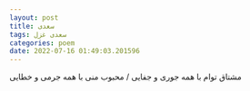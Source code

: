 ```yaml
---
layout: post
title: سعدی
tags: سعدی غزل
categories: poem
date: 2022-07-16 01:49:03.201596
---
```


مشتاق توام با همه جوری و جفایی / محبوب منی با همه جرمی و خطایی